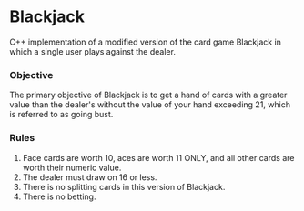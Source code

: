# Blackjack
C++ implementation of a modified version of the card game Blackjack in which a single user plays against the dealer. 
### Objective
The primary objective of Blackjack is to get a hand of cards with a greater value than the dealer's without the value of your hand exceeding 21, which is referred to as going bust.
### Rules
1. Face cards are worth 10, aces are worth 11 ONLY, and all other cards are worth their numeric value.
2. The dealer must draw on 16 or less.
3. There is no splitting cards in this version of Blackjack.
4. There is no betting.

